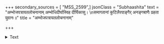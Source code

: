 +++
secondary_sources = [ "MSS_2599",]
jsonClass = "Subhaashita"
text = "अम्भोजपत्रायतलोचनानाम् अम्भोधिदीर्घास्विह दीर्घिकासु।  \nसमागतानां कुटिलैरपाङ्गैर् अनङ्गबाणैः प्रहता युवानः॥"
title = "अम्भोजपत्रायतलोचनानाम्"

+++

<details><summary>Text</summary>

अम्भोजपत्रायतलोचनानाम् अम्भोधिदीर्घास्विह दीर्घिकासु।  
समागतानां कुटिलैरपाङ्गैर् अनङ्गबाणैः प्रहता युवानः॥
</details>
